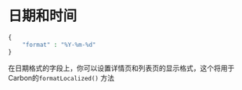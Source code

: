 # 日期和时间

```php
{
    "format" : "%Y-%m-%d"
}
```
在日期格式的字段上，你可以设置详情页和列表页的显示格式，这个将用于Carbon的`formatLocalized()` 方法

